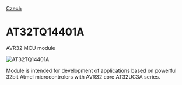 
[Czech](./README.cs.md)
<!--- module --->
# AT32TQ14401A
<!--- Emodule --->

<!--- subtitle --->AVR32 MCU module<!--- Esubtitle --->

![AT32TQ14401A]()

<!--- description --->Module is intended for development of applications based on powerful 32bit Atmel microcontrolers with AVR32 core AT32UC3A series.<!--- Edescription --->
            